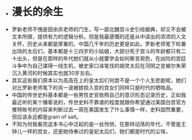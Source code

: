 - # 漫长的余生
- 罗新老师不愧是田余庆老师的门生，写一部北魏宫斗史引经据典，却又不会被文本所限，提供有力的逻辑分析。但是我最感慨的还是从中读出的浓浓的人文关怀，历史从来都是厚重的，中国几千年的历史更是如此。罗新老师笔下轮番出场的太后们，基本都是十三四岁的小姑娘，大部分死于宫斗的年龄都只有二十出头，但是在那样的年代她们就从小就要学会如何察言观色，在凶险的宫廷斗争中为自己谋得一线生机，被史家口诛笔伐的胡灵太后在河阴之变被尔朱荣沉入黄河的时候其实也就30岁左右。
- 其实这些我们原本以为高高在上的皇太后们何尝不是一个个人生悲剧呢，她们对比罗新老师笔下的另一波被掳掠入宫的宫女们同样只是时代的牺牲品。
- 中国的传世史料基本都是一些男性史官依照自己的意识形态记录历史，正如我最近听的某个播客说的，传世史料不靠谱的程度就跟你希望通过美国白宫官方推特账号的内容来判断过去一周在美国发生了什么事情一样，史料固然重要，但应该永远都是grain of salt。
- 不知为何我看完这本书心中泛起的是一丝怜悯，在那样动荡的年代，不管是王钟儿一样的宫女，还是她侍奉过的皇妃太后们，她们都是时代的尘埃，